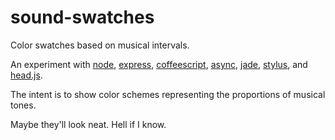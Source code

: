 sound-swatches
==============

Color swatches based on musical intervals.

An experiment with <a href='http://nodejs.org/' target='_blank'>node</a>, <a href='http://expressjs.com/'>express</a>, <a href='http://coffeescript.org/'>coffeescript</a>, <a href='https://github.com/caolan/async'>async</a>, <a href='http://jade-lang.com/'>jade</a>, <a href='http://learnboost.github.com/stylus/'>stylus</a>, and <a href='http://headjs.com/'>head.js</a>.

The intent is to show color schemes representing the proportions of musical tones.

Maybe they'll look neat. Hell if I know.